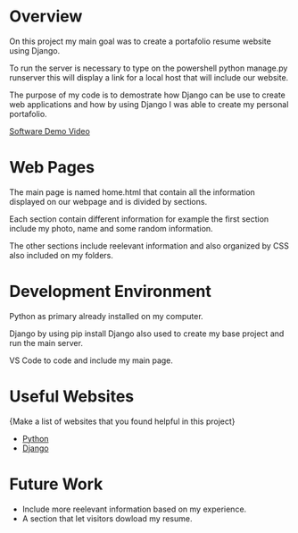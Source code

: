 # Overview

On this project my main goal was to create a portafolio resume website using Django.

To run the server is necessary to type on the powershell python manage.py runserver this will display a link for a local host that will include our website.

The purpose of my code is to demostrate how Django can be use to create web applications and how by using Django I was able to create my personal portafolio.

[Software Demo Video](https://www.loom.com/share/577a189569134d5487cf9409e4f92a05?sid=d8767142-9f77-4b1a-b9de-63ee86ffa64e)

# Web Pages

The main page is named home.html that contain all the information displayed on our webpage and is divided by sections.

Each section contain different information for example the first section include my photo, name and some random information.

The other sections include reelevant information and also organized by CSS also included on my folders.

# Development Environment

Python as primary already installed on my computer.

Django by using pip install Django also used to create my base project and run the main server.

VS Code to code and include my main page.


# Useful Websites

{Make a list of websites that you found helpful in this project}
* [Python](https://www.python.org/downloads/)
* [Django](https://www.djangoproject.com/start/)

# Future Work

* Include more reelevant information based on my experience.
* A section that let visitors dowload my resume.
